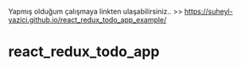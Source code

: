 Yapmış olduğum çalışmaya linkten ulaşabilirsiniz.. >> https://suheyl-yazici.github.io/react_redux_todo_app_example/

# react_redux_todo_app
